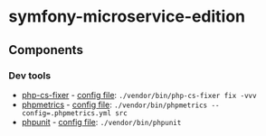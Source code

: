 symfony-microservice-edition
============================

Components
----------

### Dev tools

- [php-cs-fixer](https://github.com/FriendsOfPHP/PHP-CS-Fixer) - [config file](.php_cs): `./vendor/bin/php-cs-fixer fix -vvv`
- [phpmetrics](https://github.com/phpmetrics/phpmetrics) - [config file](.phpmetrics.yml): `./vendor/bin/phpmetrics --config=.phpmetrics.yml src`
- [phpunit](https://github.com/sebastianbergmann/phpunit) - [config file](phpunit.xml.dist): `./vendor/bin/phpunit`
